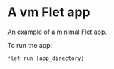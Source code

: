 # A vm Flet app

An example of a minimal Flet app.

To run the app:

```
flet run [app_directory]
```